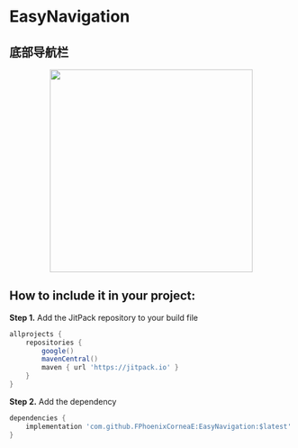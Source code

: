 # EasyNavigation
底部导航栏
------------------------------------------------------------------------

<div align="center">
    <img src="" width="360" align="top"/>
</div>

How to include it in your project:
--------------
**Step 1.** Add the JitPack repository to your build file
```groovy
allprojects {
	repositories {
        google()
        mavenCentral()
		maven { url 'https://jitpack.io' }
	}
}
```

**Step 2.** Add the dependency
```groovy
dependencies {
	implementation 'com.github.FPhoenixCorneaE:EasyNavigation:$latest'
}
```
